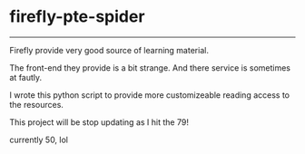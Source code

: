 
# firefly-pte-spider
---

Firefly provide very good source of learning material.

The front-end they provide is a bit strange. And there service is sometimes at fautly.

I wrote this python script to provide more customizeable reading access to the resources.

This project will be stop updating as I hit the 79!

currently 50, lol
